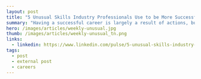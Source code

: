 ```yaml
---
layout: post
title: "5 Unusual Skills Industry Professionals Use to be More Successful in their Careers"
summary: "Having a successful career is largely a result of actions, but also your re-action to opportunities and challenges that come along the way. In order to be successful you need to master techniques that really work. Let's take a look at what really works for professionals."
hero: /images/articles/weekly-unusual.jpg
thumb: /images/articles/weekly-unusual_tn.png
links:
  - linkedin: https://www.linkedin.com/pulse/5-unusual-skills-industry-professionals-use-more-ray-villalobos
tags:
  - post
  - external post
  - careers
---
```

